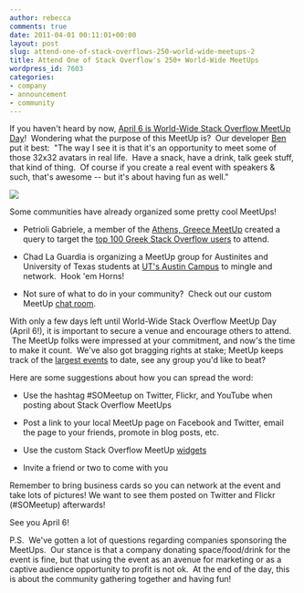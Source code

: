 ```yaml
---
author: rebecca
comments: true
date: 2011-04-01 00:11:01+00:00
layout: post
slug: attend-one-of-stack-overflows-250-world-wide-meetups-2
title: Attend One of Stack Overflow's 250+ World-Wide MeetUps
wordpress_id: 7603
categories:
- company
- announcement
- community
---
```


If you haven't heard by now, [April 6 is World-Wide Stack Overflow MeetUp Day](http://blog.stackoverflow.com/2011/03/stack-overflow-meetups-april-6/)!  Wondering what the purpose of this MeetUp is?  Our developer [Ben](http://stackoverflow.com/users/115866/balpha) put it best:  "The way I see it is that it's an opportunity to meet some of those 32x32 avatars in real life.  Have a snack, have a drink, talk geek stuff, that kind of thing.  Of course if you create a real event with speakers & such, that's awesome -- but it's about having fun as well."

[![](http://blog.stackoverflow.com/wp-content/uploads/stack-overflow-meetups-256.png)](http://www.meetup.com/stackoverflow/)

Some communities have already organized some pretty cool MeetUps!



	
  * Petrioli Gabriele, a member of the [Athens, Greece MeetUp](http://www.meetup.com/stackoverflow/athens-gr/83942) created a query to target the [top 100 Greek Stack Overflow users](http://data.stackexchange.com/stackoverflow/qe/1157/top-100-users-from-greece) to attend.

	
  * Chad La Guardia is organizing a MeetUp group for Austinites and University of Texas students at [UT's Austin Campus](http://www.meetup.com/stackoverflow/university-of-texas/84026) to mingle and network.  Hook 'em Horns!

	
  * Not sure of what to do in your community?  Check out our custom MeetUp [chat room](http://chat.stackoverflow.com/rooms/632/worldwide-meetup-day).



With only a few days left until World-Wide Stack Overflow MeetUp Day (April 6!), it is important to secure a venue and encourage others to attend.  The MeetUp folks were impressed at your commitment, and now's the time to make it count.  We've also got bragging rights at stake; MeetUp keeps track of the [largest events](http://www.meetup.com/everywhere/) to date, see any group you'd like to beat?

Here are some suggestions about how you can spread the word:





  * Use the hashtag #SOMeetup on Twitter, Flickr, and YouTube when posting about Stack Overflow MeetUps


  * Post a link to your local MeetUp page on Facebook and Twitter, email the page to your friends, promote in blog posts, etc.


  * Use the custom Stack Overflow MeetUp [widgets](http://www.meetup.com/stackoverflow/widgets)


  * Invite a friend or two to come with you



Remember to bring business cards so you can network at the event and take lots of pictures! We want to see them posted on Twitter and Flickr (#SOMeetup) afterwards!

See you April 6!

P.S.  We've gotten a lot of questions regarding companies sponsoring the MeetUps.  Our stance is that a company donating space/food/drink for the event is fine, but that using the event as an avenue for marketing or as a captive audience opportunity to profit is not ok.  At the end of the day, this is about the community gathering together and having fun!
